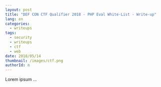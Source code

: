 ```yaml
---
layout: post
title: "DEF CON CTF Qualifier 2018 - PHP Eval White-List - Write-up"
lang: en
categories:
  - writeups
tags:
  - security
  - writeups
  - ctf
  - web
date: 2018/05/14
thumbnail: /images/ctf.png
authorId: n
---
```

Lorem ipsum ...
